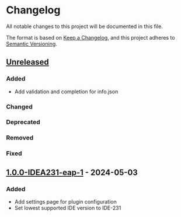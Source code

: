 # Changelog

All notable changes to this project will be documented in this file.

The format is based on [Keep a Changelog](https://keepachangelog.com/en/1.1.0/),
and this project adheres to [Semantic Versioning](https://semver.org/spec/v2.0.0.html).

## [Unreleased]

### Added
- Add validation and completion for info.json

### Changed

### Deprecated

### Removed

### Fixed

## [1.0.0-IDEA231-eap-1] - 2024-05-03

### Added

- Add settings page for plugin configuration
- Set lowest supported IDE version to IDE-231

[unreleased]: https://github.com/serieznyi/intellij-factorio-api-completion/compare/1.0.0-IDEA231-eap-1...master
[1.0.0-IDEA231-eap-1]: https://github.com/serieznyi/intellij-factorio-api-completion/compare/b4fc8687...1.0.0-IDEA231-eap-1